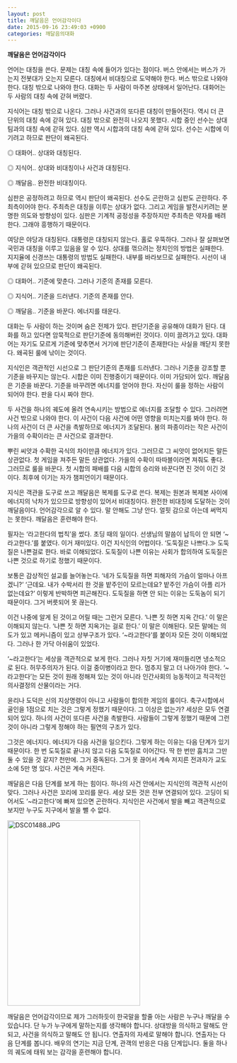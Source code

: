 ```yaml
---
layout: post
title: 깨달음은 언어감각이다
date: 2015-09-16 23:49:03 +0900
categories: 깨달음의대화
---
```

**깨달음은 언어감각이다**

  


언어는 대칭을 쓴다. 문제는 대칭 속에 들어가 있다는 점이다. 버스 안에서는 버스가 가는지 전봇대가 오는지 모른다. 대칭에서 비대칭으로 도약해야 한다. 버스 밖으로 나와야 한다. 대칭 밖으로 나와야 한다. 대화는 두 사람이 마주본 상태에서 일어난다. 대화어는 두 사람의 대칭 속에 갇혀 버렸다. 

  


지식어는 대칭 밖으로 나온다. 그러나 사건과의 또다른 대칭이 만들어진다. 역시 더 큰 단위의 대칭 속에 갇혀 있다. 대칭 밖으로 완전히 나오지 못했다. 시합 중인 선수는 상대팀과의 대칭 속에 갇혀 있다. 심판 역시 시합과의 대칭 속에 갇혀 있다. 선수는 시합에 이기려고 하므로 판단이 왜곡된다. 

  


◎ 대화어.. 상대와 대칭된다.  
      
◎ 지식어.. 상대와 비대칭이나 사건과 대칭된다.  
      
◎ 깨달음.. 완전한 비대칭이다. 

  


심판은 공정하려고 하므로 역시 판단이 왜곡된다. 선수도 곤란하고 심판도 곤란하다. 주최측이어야 한다. 주최측은 대칭을 이루는 상대가 없다. 그리고 게임을 발전시키려는 분명한 의도와 방향성이 있다. 심판은 기계적 공정성을 주장하지만 주최측은 약자를 배려한다. 그래야 흥행하기 때문이다. 

  


여당은 야당과 대칭된다. 대통령은 대칭되지 않는다. 홀로 우뚝하다. 그러나 잘 살펴보면 국민과 대칭을 이루고 있음을 알 수 있다. 상대를 꺾으려는 정치인의 방법은 실패한다. 지지율에 신경쓰는 대통령의 방법도 실패한다. 내부를 바라보므로 실패한다. 시선이 내부에 갇혀 있으므로 판단이 왜곡된다. 

  


◎ 대화어.. 기준에 맞춘다. 그러나 기준의 존재를 모른다.   
      
◎ 지식어.. 기준을 드러낸다. 기준의 존재를 안다.  
      
◎ 깨달음.. 기준을 바꾼다. 에너지를 태운다. 

  


대화는 두 사람이 하는 것이며 숨은 전제가 있다. 판단기준을 공유해야 대화가 된다. 대화를 하고 있다면 암묵적으로 판단기준에 동의해버린 것이다. 이미 끌려가고 있다. 대화어는 자기도 모르게 기준에 맞추면서 거기에 판단기준이 존재한다는 사실을 깨닫지 못한다. 왜곡된 룰에 낚이는 것이다. 

  


지식인은 객관적인 시선으로 그 판단기준의 존재를 드러낸다. 그러나 기준을 강조할 뿐 기준을 바꾸지는 않는다. 시합은 이미 진행중이기 때문이다. 이미 가담되어 있다. 깨달음은 기준을 바꾼다. 기준을 바꾸려면 에너지를 얻어야 한다. 자신이 룰을 정하는 사람이 되어야 한다. 판을 다시 짜야 한다. 

  


두 사건을 하나의 궤도에 올려 연속시키는 방법으로 에너지를 조달할 수 있다. 그러려면 사건 밖으로 나와야 한다. 이 사건이 다음 사건에 어떤 영향을 미치는지를 봐야 한다. 하나의 사건이 더 큰 사건을 촉발하므로 에너지가 조달된다. 봄의 파종이라는 작은 사건이 가을의 수확이라는 큰 사건으로 결과한다. 

  


뿌린 씨앗과 수확한 곡식의 차이만큼 에너지가 있다. 그러므로 그 씨앗이 없어지든 말든 상관없다. 첫 게임을 져주든 말든 상관없다. 가을의 수확이 따따블이라면 져줘도 좋다. 그러므로 룰을 바꾼다. 첫 시합의 패배를 다음 시합의 승리와 바꾼다면 진 것이 이긴 것이다. 최후에 이기는 자가 챔피언이기 때문이다. 

  


지식은 객관을 도구로 쓰고 깨달음은 복제를 도구로 쓴다. 복제는 원본과 복제본 사이에 에너지의 낙차가 있으므로 방향성이 있어서 비대칭이다. 완전한 비대칭에 도달하는 것이 깨달음이다. 언어감각으로 알 수 있다. 말 안해도 그냥 안다. 얼핏 감으로 아는데 써먹지는 못한다. 깨달음은 훈련해야 한다. 

  


필자는 ‘라고한다의 법칙’을 썼다. 초딩 때의 일이다. 선생님의 말씀이 납득이 안 되면 ‘~라고한다.’를 붙였다. 이거 재미있다. 이건 지식인의 어법이다. ‘도둑질은 나쁘다.≫ 도둑질은 나쁜걸로 한다. 바로 이해되었다. 도둑질이 나쁜 이유는 사회가 합의하여 도둑질은 나쁜 것으로 하기로 정했기 때문이다. 

  


보통은 감상적인 설교를 늘어놓는다. ‘네가 도둑질을 하면 피해자의 가슴이 얼마나 아프겠니?’ ‘근데요. 내가 수박서리 한 것을 밭주인이 모르는데요? 밭주인 가슴이 아플 리가 없는데요?’ 이렇게 반박하면 피곤해진다. 도둑질을 하면 안 되는 이유는 도둑놈이 되기 때문이다. 그거 버릇되어 못 끊는다. 

  


이건 나중에 알게 된 것이고 어릴 때는 그런거 모른다. ‘나쁜 짓 하면 지옥 간다.’ 이 말은 이해되지 않는다. ‘나쁜 짓 하면 지옥가는 걸로 한다.’ 이 말은 이해된다. 모든 말에는 의도가 있고 메커니즘이 있고 상부구조가 있다. ‘~라고한다’를 붙이자 모든 것이 이해되었다. 그러나 한 가닥 아쉬움이 있었다. 

  


‘~라고한다’는 세상을 객관적으로 보게 한다. 그러나 자칫 거기에 재미들리면 냉소적으로 된다. 허무주의자가 된다. 이걸 중이병이라고 한다. 멈추지 말고 더 나아가야 한다. ‘~라고한다’는 모든 것이 원래 정해져 있는 것이 아니라 인간사회의 능동적이고 적극적인 의사결정의 산물이라는 거다. 

  


윤리나 도덕은 신의 지상명령이 아니고 사람들이 합의한 게임의 룰이다. 축구시합에서 골인을 1점으로 치는 것은 그렇게 정했기 때문이다. 그 이상은 없는가? 세상은 모두 연결되어 있다. 하나의 사건이 또다른 사건을 촉발한다. 사람들이 그렇게 정했기 때문에 그런 것이 아니라 그렇게 정해야 하는 필연의 구조가 있다. 

  


그것은 에너지다. 에너지가 다음 사건을 일으킨다. 그렇게 하는 이유는 다음 단계가 있기 때문이다. 한 번 도둑질로 끝나지 않고 다음 도둑질로 이어간다. 딱 한 번만 훔치고 그만둘 수 있을 것 같지? 천만에. 그거 중독된다. 그거 못 끊어서 계속 저지른 전과자가 교도소에 5만 명 있다. 사건은 계속 커진다. 

  


깨달음은 다음 단계를 보게 하는 힘이다. 하나의 사건 안에서는 지식인의 객관적 시선이 맞다. 그러나 사건은 꼬리에 꼬리를 문다. 세상 모든 것은 전부 연결되어 있다. 고딩이 되어서도 ‘~라고한다’에 빠져 있으면 곤란하다. 지식인은 사건에서 발을 빼고 객관적으로 보지만 누구도 지구에서 발을 뺄 수 없다. 

  


  



 
<img src="assets/attach/images/198/674/621/DSC01488.JPG" alt="DSC01488.JPG" width="300" height="419" /> 

  


깨달음은 언어감각이므로 제가 그러하듯이 한국말을 할줄 아는 사람은 누구나 깨달을 수 있습니다. 단 누가 누구에게 말하는지를 생각해야 합니다. 상대방을 의식하고 말해도 안 되고, 사건을 의식하고 말해도 안 됩니다. 연출자의 자세로 말해야 합니다. 연출자는 다음 단계를 봅니다. 배우의 연기는 지금 단계, 관객의 반응은 다음 단계입니다. 둘을 하나의 궤도에 태워 보는 감각을 훈련해야 합니다.
